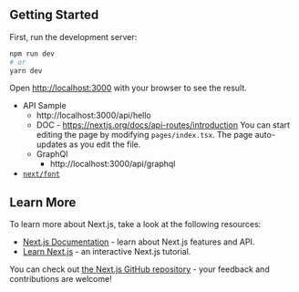 ## Getting Started

First, run the development server:

```bash
npm run dev
# or
yarn dev
```

Open [http://localhost:3000](http://localhost:3000) with your browser to see the result.

- API Sample
  - http://localhost:3000/api/hello
  - DOC - https://nextjs.org/docs/api-routes/introduction
    You can start editing the page by modifying `pages/index.tsx`. The page auto-updates as you edit the file.
  - GraphQl
    - http://localhost:3000/api/graphql
- [`next/font`](https://nextjs.org/docs/basic-features/font-optimization)

## Learn More

To learn more about Next.js, take a look at the following resources:

- [Next.js Documentation](https://nextjs.org/docs) - learn about Next.js features and API.
- [Learn Next.js](https://nextjs.org/learn) - an interactive Next.js tutorial.

You can check out [the Next.js GitHub repository](https://github.com/vercel/next.js/) - your feedback and contributions are welcome!
